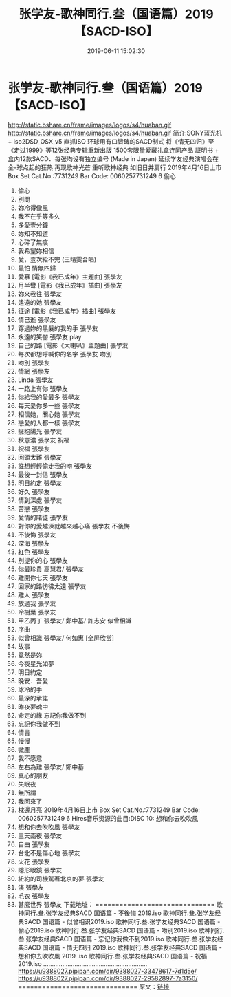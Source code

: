 ﻿---
title: 张学友-歌神同行.叁（国语篇）2019【SACD-ISO】
date: 2019-06-11 15:02:30
categories: 合集系列
tags: 国语流行
---
# 张学友-歌神同行.叁（国语篇）2019【SACD-ISO】

http://static.bshare.cn/frame/images/logos/s4/huaban.gif
http://static.bshare.cn/frame/images/logos/s4/huaban.gif
简介:SONY蓝光机 +
iso2DSD_OSX_v5 直抓ISO
环球用有口皆碑的SACD制式
将《情无四归》至《走过1999》等12张经典专辑重新出版
1500套限量爱藏礼盒连同产品
証明书 + 盒内12款SACD．每张均设有独立编号
(Made in Japan)
延续学友经典演唱会在全-球点起的狂热 再现歌神光芒
重听歌神经典 如旧日并肩行
2019年4月16日上市
Box Set Cat.No.:7731249
Bar Code: 0060257731249 6
偷心
01. 偷心
02. 別問
03. 妳冷得像風
04. 我不在乎等多久
05. 多愛壹分鐘
06. 妳知不知道
07. 心碎了無痕
08. 我希望妳相信
09. 愛，壹次給不完 (王靖雯合唱)
10. 最怕
情無四歸
1. 愛慕 [電影《我已成年》主題曲] 張學友
2. 月半彎 [電影《我已成年》插曲] 張學友
3. 妳來我往 張學友
4. 遙遠的她 張學友
5. 征途 [電影《我已成年》插曲] 張學友
6. 情已逝 張學友
7. 穿過妳的黑髮的我的手 張學友
8. 永遠的笑靨 張學友 play
9. 自己的路 [電影《大喇叭》主題曲] 張學友
10. 每次都想呼喊你的名字 張學友
吻別
1. 吻別 張學友
2. 情網 張學友
3. Linda 張學友
4. 一路上有你 張學友
5. 你給我的愛最多 張學友
6. 每天愛你多一些 張學友
7. 相信她，關心她 張學友
8. 戀愛的人都一樣 張學友
9. 擁抱陽光 張學友
10. 秋意濃 張學友
祝福
1. 祝福 張學友
2. 回頭太難 張學友
3. 誰想輕輕偷走我的吻 張學友
4. 最後一封信 張學友
5. 明日約定 張學友
6. 好久 張學友
7. 情到深處 張學友
8. 苦戀 張學友
9. 愛情的賭徒 張學友
10. 對你的愛越深就越來越心痛 張學友
不後悔
1. 不後悔 張學友
2. 深海 張學友
3. 紅色 張學友
4. 別提你的心 張學友
5. 你最珍貴 高慧君/ 張學友
6. 離開你七天 張學友
7. 回家的路彷彿太遠 張學友
8. 離人 張學友
9. 放過我 張學友
10. 冷樹葉 張學友
11. 甲乙丙丁 張學友/ 鄭中基/ 許志安
似曾相識
1. 序曲
2. 似曾相識 張學友/ 何如惠
[全屏欣赏]
3. 故事
4. 竟然是妳
5. 今夜星光如夢
6. 明日約定
7. 晚安．吾愛
8. 冰冷的手
9. 最深的承諾
10. 昨夜夢魂中
11. 命定的緣
忘記你我做不到
1. 忘記你我做不到
2. 情書
3. 慢慢
4. 微塵
5. 我不愿意
6. 左右為難 張學友/ 鄭中基
7. 真心的朋友
8. 失眠夜
9. 無所謂
10. 我回來了
11. 枕邊月亮
2019年4月16日上市
Box Set Cat.No.:7731249
Bar Code: 0060257731249 6
Hires音乐资源的曲目:DISC 10: 想和你去吹吹風
1. 想和你去吹吹風 張學友
2. 三天兩夜 張學友
3. 自由 張學友
4. 台北不是傷心地 張學友
5. 火花 張學友
6. 隱形眼鏡 張學友
7. 紐約的司機駕著北京的夢 張學友
8. 演 張學友
9. 毛衣 張學友
10. 甚麼世界 張學友
下载地址：
==============================
歌神同行.叁.张学友经典SACD 国语篇 - 不後悔 2019.iso
歌神同行.叁.张学友经典SACD 国语篇 - 似曾相识2019.iso
歌神同行.叁.张学友经典SACD 国语篇 - 偷心2019.iso
歌神同行.叁.张学友经典SACD 国语篇 -
吻别2019.iso
歌神同行.叁.张学友经典SACD 国语篇 - 忘记你我做不到2019.iso
歌神同行.叁.张学友经典SACD 国语篇 - 情无四归 2019.iso
歌神同行.叁.张学友经典SACD 国语篇 - 想和你去吹吹風 2019 .iso
歌神同行.叁.张学友经典SACD 国语篇 - 祝福2019.iso
............................................................
https://u9388027.pipipan.com/dir/9388027-33478617-7d1d5e/
https://u9388027.pipipan.com/dir/9388027-29582897-7a3150/
==============================
原文：[链接](https://blog.sina.com.cn/s/blog_1647c7e760102zk75.html)